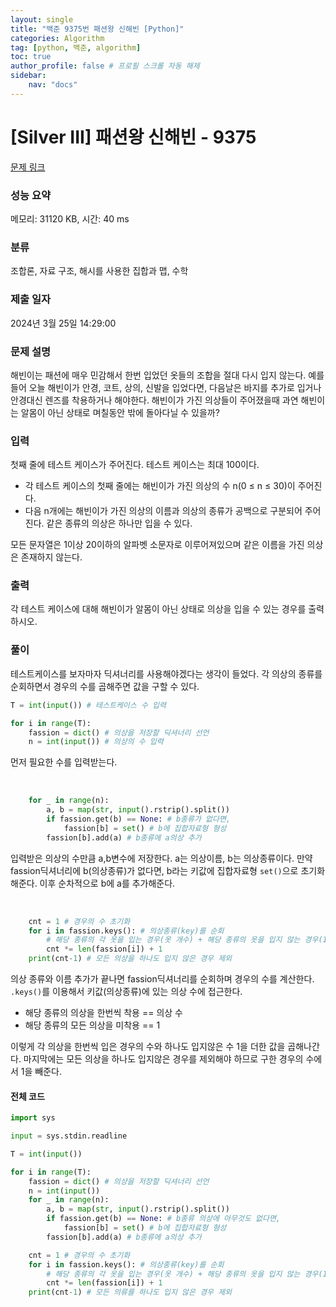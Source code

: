 ```yaml
---
layout: single
title: "백준 9375번 패션왕 신해빈 [Python]"
categories: Algorithm
tag: [python, 백준, algorithm]
toc: true
author_profile: false # 프로필 스크롤 자동 해제
sidebar:
    nav: "docs"
---
```


# [Silver III] 패션왕 신해빈 - 9375 

[문제 링크](https://www.acmicpc.net/problem/9375) 

### 성능 요약

메모리: 31120 KB, 시간: 40 ms

### 분류

조합론, 자료 구조, 해시를 사용한 집합과 맵, 수학

### 제출 일자

2024년 3월 25일 14:29:00

### 문제 설명

<p>해빈이는 패션에 매우 민감해서 한번 입었던 옷들의 조합을 절대 다시 입지 않는다. 예를 들어 오늘 해빈이가 안경, 코트, 상의, 신발을 입었다면, 다음날은 바지를 추가로 입거나 안경대신 렌즈를 착용하거나 해야한다. 해빈이가 가진 의상들이 주어졌을때 과연 해빈이는 알몸이 아닌 상태로 며칠동안 밖에 돌아다닐 수 있을까?</p>

### 입력 

 <p>첫째 줄에 테스트 케이스가 주어진다. 테스트 케이스는 최대 100이다.</p>

<ul>
	<li>각 테스트 케이스의 첫째 줄에는 해빈이가 가진 의상의 수 n(0 ≤ n ≤ 30)이 주어진다.</li>
	<li>다음 n개에는 해빈이가 가진 의상의 이름과 의상의 종류가 공백으로 구분되어 주어진다. 같은 종류의 의상은 하나만 입을 수 있다.</li>
</ul>

<p>모든 문자열은 1이상 20이하의 알파벳 소문자로 이루어져있으며 같은 이름을 가진 의상은 존재하지 않는다.</p>

### 출력 

 <p>각 테스트 케이스에 대해 해빈이가 알몸이 아닌 상태로 의상을 입을 수 있는 경우를 출력하시오.</p>

### 풀이
<p>테스트케이스를 보자마자 딕셔너리를 사용해야겠다는 생각이 들었다. 각 의상의 종류를 순회하면서 경우의 수를 곱해주면 값을 구할 수 있다.</p>

~~~python
T = int(input()) # 테스트케이스 수 입력

for i in range(T):
    fassion = dict() # 의상을 저장할 딕셔너리 선언
    n = int(input()) # 의상의 수 입력
~~~

<p>먼저 필요한 수를 입력받는다.</p>
<br>

~~~python
    for _ in range(n):
        a, b = map(str, input().rstrip().split())
        if fassion.get(b) == None: # b종류가 없다면,
            fassion[b] = set() # b에 집합자료형 형성
        fassion[b].add(a) # b종류에 a의상 추가
~~~
<p>입력받은 의상의 수만큼 a,b변수에 저장한다. a는 의상이름, b는 의상종류이다. 만약 fassion딕셔너리에 b(의상종류)가 없다면, b라는 키값에 집합자료형 <code>set()</code>으로 초기화해준다. 이후 순차적으로 b에 a를 추가해준다. </p>
<br>

~~~python
    cnt = 1 # 경우의 수 초기화
    for i in fassion.keys(): # 의상종류(key)를 순회
        # 해당 종류의 각 옷을 입는 경우(옷 개수) + 해당 종류의 옷을 입지 않는 경우(1)
        cnt *= len(fassion[i]) + 1
    print(cnt-1) # 모든 의상을 하나도 입지 않은 경우 제외
~~~
<p>의상 종류와 이름 추가가 끝나면 fassion딕셔너리를 순회하며 경우의 수를 계산한다. <code>.keys()</code>를 이용해서 키값(의상종류)에 있는 의상 수에 접근한다.

<ul>
    <li>해당 종류의 의상을 한번씩 착용 == 의상 수</li>
    <li>해당 종류의 모든 의상을 미착용 == 1</li>
</ul>
이렇게 각 의상을 한번씩 입은 경우의 수와 하나도 입지않은 수 1을 더한 값을 곱해나간다. 마지막에는 모든 의상을 하나도 입지않은 경우를 제외해야 하므로 구한 경우의 수에서 1을 빼준다.</p>

#### 전체 코드
~~~python
import sys

input = sys.stdin.readline

T = int(input())

for i in range(T):
    fassion = dict() # 의상을 저장할 딕셔너리 선언
    n = int(input())
    for _ in range(n):
        a, b = map(str, input().rstrip().split())
        if fassion.get(b) == None: # b종류 의상에 아무것도 없다면,
            fassion[b] = set() # b에 집합자료형 형성
        fassion[b].add(a) # b종류에 a의상 추가

    cnt = 1 # 경우의 수 초기화
    for i in fassion.keys(): # 의상종류(key)를 순회
        # 해당 종류의 각 옷을 입는 경우(옷 개수) + 해당 종류의 옷을 입지 않는 경우(1)
        cnt *= len(fassion[i]) + 1
    print(cnt-1) # 모든 의류를 하나도 입지 않은 경우 제외
~~~